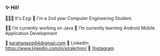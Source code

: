 ###  ✨ Hii!



 🙋🏻‍♀️ It's Ezgi 
 💜 I'm a 2nd year Computer Engineering Student.

 💅🏻 I’m currently working on Java 
 🍓 I’m currently learning Android Mobile Application Development

 📩 karahanezgi64@gmail.com
 💎 Linkedin: https://www.linkedin.com/in/ezgikrhnn/
 📸 [!Instagram](https://www.instagram.com/codewbnezgirl/)

 

